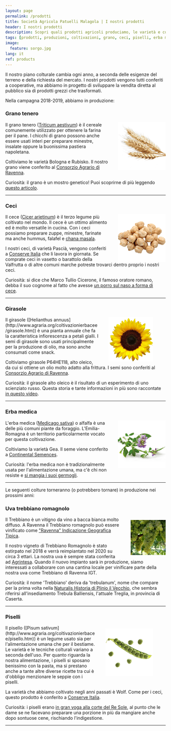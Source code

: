 ```yaml
---
layout: page
permalink: /prodotti
title: Società Agricola Patuelli Malagola | I nostri prodotti
header: I nostri prodotti
description: Scopri quali prodotti agricoli produciamo, le varietà e curiosità.
tags: [prodotti, produzioni, coltivazioni, grano, ceci, piselli, erba medica, girasole, uva, trebbiano, azienda, agricola, Ravenna, Emilia-Romagna]
image:
  feature: sorgo.jpg
lang: it
ref: products
---
```


Il nostro piano colturale cambia ogni anno, a seconda delle esigenze del terreno e della richiesta del mercato. I nostri prodotti vengono tutti conferiti a cooperative, ma abbiamo in progetto di sviluppare la vendita diretta al pubblico sia di prodotti grezzi che trasformati.   

Nella campagna 2018-2019, abbiamo in produzione: 

### Grano tenero    
<img src="/images/wheat.png" alt="Grano" style="width:150px;height:150px;margin:0px 0px 0px 30px" align="right">

Il grano tenero ([Triticum aestivum](http://www.agraria.org/coltivazionierbacee/granotenero.htm)) è il cereale comunemente utilizzato per ottenere la farina per il pane. I chicchi di grano possono anche essere usati interi per preparare minestre, insalate oppure la buonissima pastiera napoletana.  

Coltiviamo le varietà Bologna e Rubisko. Il nostro grano viene conferito al [Consorzio Agrario di Ravenna](https://www.consorzioagrarioravenna.it/).  

Curiosità: il grano è un mostro genetico! Puoi scoprirne di più leggendo [questo articolo](http://bressanini-lescienze.blogautore.espresso.repubblica.it/2016/03/24/quel-mostro-genetico-chiamato-frumento/).  

---

### Ceci    
<img src="/images/chickpeas.png" alt="Ceci" style="width:150px;height:150px;margin:0px 0px 0px 30px" align="right">    

Il cece ([Cicer arietinum](http://www.agraria.org/coltivazionierbacee/cece.htm)) è il terzo legume più coltivato nel mondo. Il cece è un ottimo alimento ed è molto versatile in cucina. Con i ceci possiamo preparare zuppe, minestre, farinate ma anche hummus, falafel e [chana masala](https://www.theguardian.com/lifeandstyle/2015/sep/24/how-to-make-the-perfect-chana-masala).  

I nostri ceci, di varietà Pascià, vengono conferiti a [Conserve Italia](https://www.conserveitalia.it/) che li lavora in giornata. Se comprate ceci in vasetto o barattolo della Valfrutta o di altre comuni marche potreste trovarci dentro proprio i nostri ceci.      

Curiosità: si dice che Marco Tullio Cicerone, il famoso oratore romano, debba il suo cognome al fatto che avesse [un porro sul naso a forma di cece](https://www.etimo.it/?term=cicerone).

---   

### Girasole    
<figure>
	<img src="/images/sunflower.png" alt="Girasole" style="width:140px;height:140px;margin:0px 0px 0px 30px" align="right">
</figure>  
Il girasole ([Helianthus annuus](http://www.agraria.org/coltivazionierbacee/girasole.htm)) è una pianta annuale che fa la caratteristica infiorescenza a petali gialli. I semi di girasole sono usati principalmente per la produzione di olio, ma sono anche consumati come snack.
  
Coltiviamo girasole P64HE118, alto oleico, da cui si ottiene un olio molto adatto alla frittura. I semi sono conferiti al [Consorzio Agrario di Ravenna](https://www.consorzioagrarioravenna.it/).  

Curiosità: il girasole alto oleico è il risultato di un esperimento di uno scienziato russo. Questa storia e tante informazioni in più sono raccontate [in questo video](https://youtu.be/keea-WMvt_o).   

---   
    
### Erba medica      
<img src="/images/alfalfa.png" alt="Erba medica" style="width:150px;height:150px;margin:0px 0px 0px 30px" align="right">   

L'erba medica ([Medicago sativa](http://www.agraria.org/coltivazionierbacee/erbamedica.htm)) o alfalfa è una delle più comuni piante da foraggio. L'Emilia-Romagna è un territorio particolarmente vocato per questa coltivazione. 

Coltiviamo la varietà Gea. Il seme viene conferito a [Continental Semences](http://www.continentalsemences.com/).

Curiosità: l'erba medica non è tradizionalmente usata per l'alimentazione umana, ma c'è chi non resiste e [si mangia i suoi germogli](https://alivebynature.com/the-right-way-to-eat-alfalfa-sprouts/).
  
---   

Le seguenti colture torneranno (o potrebbero tornare) in produzione nei prossimi anni:


### Uva trebbiano romagnolo    
<img src="/images/trebbiano.jpg" alt="Trebbiano" style="width:110px;height:110px;margin:10px 0px 0px 30px" align="right">  

Il Trebbiano è un vitigno da vino a bacca bianca molto diffuso. A Ravenna il Trebbiano romagnolo può essere vinificato come ["Ravenna" Indicazione Geografica Tipica](https://agricoltura.regione.emilia-romagna.it/produzioni-agroalimentari/doc/disciplinari/produzione-vini-dop-e-igp/igt-ravenna/view).   

Il nostro vigneto di Trebbiano Romagnolo è stato estirpato nel 2018 e verrà reimpiantato nel 2020 su circa 3 ettari. La nostra uva è sempre stata conferita ad [Agrintesa](http://www.agrintesa.it/). Quando il nuovo impianto sarà in produzione, siamo interessati a collaborare con una cantina locale per vinificare parte della nostra uva come Trebbiano di Ravenna IGT.   

Curiosità: il nome 'Trebbiano' deriva da 'trebulanum', nome che compare per la prima volta nella [Naturalis Historia di Plinio il Vecchio](https://la.wikisource.org/wiki/Naturalis_Historia/Liber_XIV), che sembra riferirsi all'insediamento Trebula Balliensis, l'attuale Treglia, in provincia di Caserta.  
   
---   

### Piselli    
<figure>
	<img src="/images/peas.png" alt="Piselli" style="width:150px;height:150px;margin:10px 0px 0px 30px" align="right">
</figure>  
Il pisello ([Pisum sativum](http://www.agraria.org/coltivazionierbacee/pisello.htm)) è un legume usato sia per l'alimentazione umana che per il bestiame. Le varietà e le tecniche colturali variano a seconda dell'uso. Per quanto riguarda la nostra alimentazione, i piselli si sposano benissimo con la pasta, ma si prestano anche a tante altre diverse ricette tra cui è d'obbligo menzionare le seppie con i piselli.  
  
La varietà che abbiamo coltivato negli anni passati è Wolf. Come per i ceci, questo prodotto è conferito a [Conserve Italia](https://www.conserveitalia.it/).  

Curiosità: i piselli erano [in gran voga alla corte del Re Sole](https://www.laterza.it/index.php?option=com_laterza&Itemid=97&task=schedalibro&isbn=9788842091011), al punto che le dame se ne facevano preparare una porzione in più da mangiare anche dopo sontuose cene, rischiando l'indigestione.  

---
